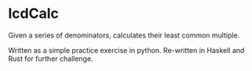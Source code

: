 # lcdCalc #

Given a series of denominators, calculates their least common multiple.

Written as a simple practice exercise in python. Re-written in Haskell and Rust for
further challenge.

